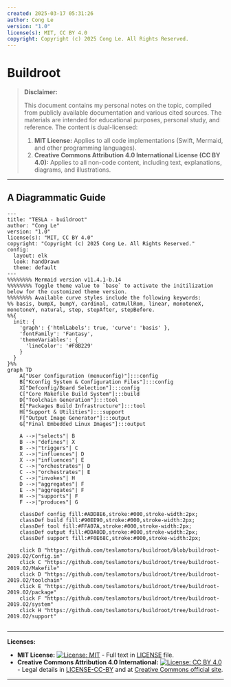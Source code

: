 ```yaml
---
created: 2025-03-17 05:31:26
author: Cong Le
version: "1.0"
license(s): MIT, CC BY 4.0
copyright: Copyright (c) 2025 Cong Le. All Rights Reserved.
---
```




# Buildroot
> **Disclaimer:**
>
> This document contains my personal notes on the topic,
> compiled from publicly available documentation and various cited sources.
> The materials are intended for educational purposes, personal study, and reference.
> The content is dual-licensed:
> 1. **MIT License:** Applies to all code implementations (Swift, Mermaid, and other programming languages).
> 2. **Creative Commons Attribution 4.0 International License (CC BY 4.0):** Applies to all non-code content, including text, explanations, diagrams, and illustrations.
---


## A Diagrammatic Guide 


```mermaid
---
title: "TESLA - buildroot"
author: "Cong Le"
version: "1.0"
license(s): "MIT, CC BY 4.0"
copyright: "Copyright (c) 2025 Cong Le. All Rights Reserved."
config:
  layout: elk
  look: handDrawn
  theme: default
---
%%%%%%%% Mermaid version v11.4.1-b.14
%%%%%%%% Toggle theme value to `base` to activate the initilization below for the customized theme version.
%%%%%%%% Available curve styles include the following keywords:
%% basis, bumpX, bumpY, cardinal, catmullRom, linear, monotoneX, monotoneY, natural, step, stepAfter, stepBefore.
%%{
  init: {
    'graph': {'htmlLabels': true, 'curve': 'basis' },
    'fontFamily': 'Fantasy',
    'themeVariables': {
      'lineColor': '#F8B229'
    }
  }
}%%
graph TD
    A["User Configuration (menuconfig)"]:::config
    B["Kconfig System & Configuration Files"]:::config
    X["Defconfig/Board Selection"]:::config
    C["Core Makefile Build System"]:::build
    D["Toolchain Generation"]:::tool
    E["Packages Build Infrastructure"]:::tool
    H["Support & Utilities"]:::support
    F["Output Image Generator"]:::output
    G["Final Embedded Linux Images"]:::output

    A -->|"selects"| B
    B -->|"defines"| X
    B -->|"triggers"| C
    X -->|"influences"| D
    X -->|"influences"| E
    C -->|"orchestrates"| D
    C -->|"orchestrates"| E
    C -->|"invokes"| H
    D -->|"aggregates"| F
    E -->|"aggregates"| F
    H -->|"supports"| F
    F -->|"produces"| G

    classDef config fill:#ADD8E6,stroke:#000,stroke-width:2px;
    classDef build fill:#90EE90,stroke:#000,stroke-width:2px;
    classDef tool fill:#FFA07A,stroke:#000,stroke-width:2px;
    classDef output fill:#DDA0DD,stroke:#000,stroke-width:2px;
    classDef support fill:#F0E68C,stroke:#000,stroke-width:2px;

    click B "https://github.com/teslamotors/buildroot/blob/buildroot-2019.02/Config.in"
    click C "https://github.com/teslamotors/buildroot/tree/buildroot-2019.02/Makefile"
    click D "https://github.com/teslamotors/buildroot/tree/buildroot-2019.02/toolchain"
    click E "https://github.com/teslamotors/buildroot/tree/buildroot-2019.02/package"
    click F "https://github.com/teslamotors/buildroot/tree/buildroot-2019.02/system"
    click H "https://github.com/teslamotors/buildroot/tree/buildroot-2019.02/support"
    
```




---
**Licenses:**

- **MIT License:**  [![License: MIT](https://img.shields.io/badge/License-MIT-yellow.svg)](LICENSE) - Full text in [LICENSE](LICENSE) file.
- **Creative Commons Attribution 4.0 International:** [![License: CC BY 4.0](https://licensebuttons.net/l/by/4.0/88x31.png)](LICENSE-CC-BY) - Legal details in [LICENSE-CC-BY](LICENSE-CC-BY) and at [Creative Commons official site](http://creativecommons.org/licenses/by/4.0/).

---